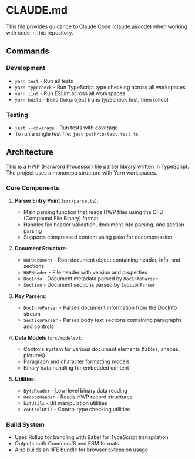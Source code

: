 # CLAUDE.md

This file provides guidance to Claude Code (claude.ai/code) when working with code in this repository.

## Commands

### Development
- `yarn test` - Run all tests
- `yarn typecheck` - Run TypeScript type checking across all workspaces
- `yarn lint` - Run ESLint across all workspaces
- `yarn build` - Build the project (runs typecheck first, then rollup)

### Testing
- `jest --coverage` - Run tests with coverage
- To run a single test file: `jest path/to/test.test.ts`

## Architecture

This is a HWP (Hanword Processor) file parser library written in TypeScript. The project uses a monorepo structure with Yarn workspaces.

### Core Components

1. **Parser Entry Point** (`src/parse.ts`):
   - Main parsing function that reads HWP files using the CFB (Compound File Binary) format
   - Handles file header validation, document info parsing, and section parsing
   - Supports compressed content using pako for decompression

2. **Document Structure**:
   - `HWPDocument` - Root document object containing header, info, and sections
   - `HWPHeader` - File header with version and properties
   - `DocInfo` - Document metadata parsed by `DocInfoParser`
   - `Section` - Document sections parsed by `SectionParser`

3. **Key Parsers**:
   - `DocInfoParser` - Parses document information from the DocInfo stream
   - `SectionParser` - Parses body text sections containing paragraphs and controls

4. **Data Models** (`src/models/`):
   - Controls system for various document elements (tables, shapes, pictures)
   - Paragraph and character formatting models
   - Binary data handling for embedded content

5. **Utilities**:
   - `ByteReader` - Low-level binary data reading
   - `RecordReader` - Reads HWP record structures
   - `bitUtils` - Bit manipulation utilities
   - `controlUtil` - Control type checking utilities

### Build System
- Uses Rollup for bundling with Babel for TypeScript transpilation
- Outputs both CommonJS and ESM formats
- Also builds an IIFE bundle for browser extension usage